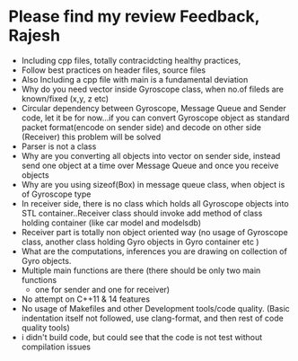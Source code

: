 # Please find my review Feedback, Rajesh
* Including cpp files, totally contracidcting healthy practices, 
* Follow best practices on header files, source files
* Also Including a cpp file with main is a fundamental deviation
* Why do you need vector inside Gyroscope class, when no.of fileds 
  are known/fixed (x,y, z etc)
* Circular dependency between Gyroscope, Message Queue and Sender code, 
  let it be for now...if you can convert Gyroscope object as 
  standard packet format(encode on sender side) and decode on other side (Receiver) 
  this problem will be solved
* Parser is not a class 
* Why are you converting all objects into vector on sender side, instead
  send one object at a time over Message Queue and once you receive
  objects 
* Why are you using sizeof(Box) in message queue class, when object is 
  of Gyroscope type
* In receiver side, there is no class which holds all Gyroscope objects into 
  STL container..Receiver class should invoke add method of class holding 
  container (like car model and modelsdb)
* Receiver part is totally non object oriented way (no usage of Gyroscope class,
  another class holding Gyro objects in Gyro container etc )
* What are the computations, inferences you are drawing on collection of Gyro objects.
* Multiple main functions are there (there should be only two main functions 
  - one for sender and one for receiver)
* No attempt on C++11 & 14 features
* No usage of Makefiles and other Development tools/code quality. 
  (Basic indentation itself not followed, use clang-format, and then
  rest of code quality tools)
* i didn't build code, but could see that the code is not test without compilation issues
